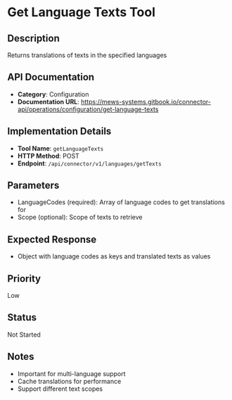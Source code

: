 # Get Language Texts Tool

## Description
Returns translations of texts in the specified languages

## API Documentation
- **Category**: Configuration
- **Documentation URL**: https://mews-systems.gitbook.io/connector-api/operations/configuration/get-language-texts

## Implementation Details
- **Tool Name**: `getLanguageTexts`
- **HTTP Method**: POST
- **Endpoint**: `/api/connector/v1/languages/getTexts`

## Parameters
- LanguageCodes (required): Array of language codes to get translations for
- Scope (optional): Scope of texts to retrieve

## Expected Response
- Object with language codes as keys and translated texts as values

## Priority
Low

## Status
Not Started

## Notes
- Important for multi-language support
- Cache translations for performance
- Support different text scopes 